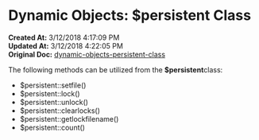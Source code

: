 # Dynamic Objects: $persistent Class

**Created At:** 3/12/2018 4:17:09 PM  
**Updated At:** 3/12/2018 4:22:05 PM  
**Original Doc:** [dynamic-objects-persistent-class](https://docs.jbase.com/42948-dynamic-objects/dynamic-objects-persistent-class)  


The following methods can be utilized from the **$persistent**class:

- $persistent::setfile()
- $persistent::lock()
- $persistent::unlock()
- $persistent::clearlocks()
- $persistent::getlockfilename()
- $persistent::count()

